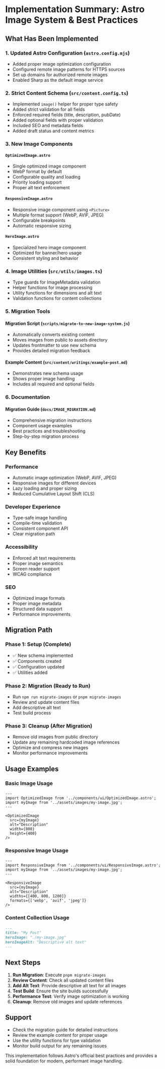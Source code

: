 # Implementation Summary: Astro Image System & Best Practices

## What Has Been Implemented

### 1. Updated Astro Configuration (`astro.config.mjs`)
- Added proper image optimization configuration
- Configured remote image patterns for HTTPS sources
- Set up domains for authorized remote images
- Enabled Sharp as the default image service

### 2. Strict Content Schema (`src/content.config.ts`)
- Implemented `image()` helper for proper type safety
- Added strict validation for all fields
- Enforced required fields (title, description, pubDate)
- Added optional fields with proper validation
- Included SEO and metadata fields
- Added draft status and content metrics

### 3. New Image Components

#### `OptimizedImage.astro`
- Single optimized image component
- WebP format by default
- Configurable quality and loading
- Priority loading support
- Proper alt text enforcement

#### `ResponsiveImage.astro`
- Responsive image component using `<Picture>`
- Multiple format support (WebP, AVIF, JPEG)
- Configurable breakpoints
- Automatic responsive sizing

#### `HeroImage.astro`
- Specialized hero image component
- Optimized for banner/hero usage
- Consistent styling and behavior

### 4. Image Utilities (`src/utils/images.ts`)
- Type guards for ImageMetadata validation
- Helper functions for image processing
- Utility functions for dimensions and alt text
- Validation functions for content collections

### 5. Migration Tools

#### Migration Script (`scripts/migrate-to-new-image-system.js`)
- Automatically converts existing content
- Moves images from public to assets directory
- Updates frontmatter to use new schema
- Provides detailed migration feedback

#### Example Content (`src/content/writings/example-post.md`)
- Demonstrates new schema usage
- Shows proper image handling
- Includes all required and optional fields

### 6. Documentation

#### Migration Guide (`docs/IMAGE_MIGRATION.md`)
- Comprehensive migration instructions
- Component usage examples
- Best practices and troubleshooting
- Step-by-step migration process

## Key Benefits

### Performance
- Automatic image optimization (WebP, AVIF, JPEG)
- Responsive images for different devices
- Lazy loading and proper sizing
- Reduced Cumulative Layout Shift (CLS)

### Developer Experience
- Type-safe image handling
- Compile-time validation
- Consistent component API
- Clear migration path

### Accessibility
- Enforced alt text requirements
- Proper image semantics
- Screen reader support
- WCAG compliance

### SEO
- Optimized image formats
- Proper image metadata
- Structured data support
- Performance improvements

## Migration Path

### Phase 1: Setup (Complete)
- ✅ New schema implemented
- ✅ Components created
- ✅ Configuration updated
- ✅ Utilities added

### Phase 2: Migration (Ready to Run)
- Run `npm run migrate-images` or `pnpm migrate-images`
- Review and update content files
- Add descriptive alt text
- Test build process

### Phase 3: Cleanup (After Migration)
- Remove old images from public directory
- Update any remaining hardcoded image references
- Optimize and compress new images
- Monitor performance improvements

## Usage Examples

### Basic Image Usage
```astro
---
import OptimizedImage from '../components/ui/OptimizedImage.astro';
import myImage from '../assets/images/my-image.jpg';
---

<OptimizedImage 
  src={myImage} 
  alt="Description"
  width={800}
  height={400}
/>
```

### Responsive Image Usage
```astro
---
import ResponsiveImage from '../components/ui/ResponsiveImage.astro';
import myImage from '../assets/images/my-image.jpg';
---

<ResponsiveImage 
  src={myImage} 
  alt="Description"
  widths={[400, 800, 1200]}
  formats={['webp', 'avif', 'jpeg']}
/>
```

### Content Collection Usage
```markdown
---
title: "My Post"
heroImage: "./my-image.jpg"
heroImageAlt: "Descriptive alt text"
---
```

## Next Steps

1. **Run Migration**: Execute `pnpm migrate-images`
2. **Review Content**: Check all updated content files
3. **Add Alt Text**: Provide descriptive alt text for all images
4. **Test Build**: Ensure the site builds successfully
5. **Performance Test**: Verify image optimization is working
6. **Cleanup**: Remove old images and update references

## Support

- Check the migration guide for detailed instructions
- Review the example content for proper usage
- Use the utility functions for type validation
- Monitor build output for any remaining issues

This implementation follows Astro's official best practices and provides a solid foundation for modern, performant image handling.
